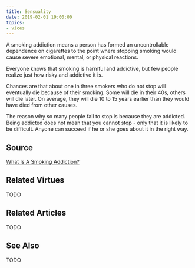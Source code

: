 ```yaml
---
title: Sensuality
date: 2019-02-01 19:00:00
topics: 
- vices
---
```


A smoking addiction means a person has formed an uncontrollable dependence on
cigarettes to the point where stopping smoking would cause severe emotional,
mental, or physical reactions.

Everyone knows that smoking is harmful and addictive, but few people realize
just how risky and addictive it is.

Chances are that about one in three smokers who do not stop will eventually die
because of their smoking. Some will die in their 40s, others will die later. On
average, they will die 10 to 15 years earlier than they would have died from
other causes.

The reason why so many people fail to stop is because they are addicted. Being
addicted does not mean that you cannot stop - only that it is likely to be
difficult. Anyone can succeed if he or she goes about it in the right way.

## Source
[What Is A Smoking Addiction?](https://yourmedicalsource.com/content/what-smoking-addiction)

## Related Virtues
TODO

## Related Articles
TODO

## See Also
TODO
